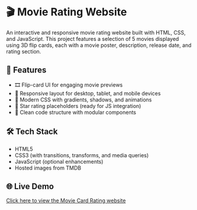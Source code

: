 # 🎬 Movie Rating Website

An interactive and responsive movie rating website built with HTML, CSS, and JavaScript. This project features a selection of 5 movies displayed using 3D flip cards, each with a movie poster, description, release date, and rating section.

## 🚀 Features

- 🎞️ Flip-card UI for engaging movie previews
- 📱 Responsive layout for desktop, tablet, and mobile devices
- 🎨 Modern CSS with gradients, shadows, and animations
- 🌟 Star rating placeholders (ready for JS integration)
- 🧩 Clean code structure with modular components

## 🛠️ Tech Stack

- HTML5
- CSS3 (with transitions, transforms, and media queries)
- JavaScript (optional enhancements)
- Hosted images from TMDB

## 🌐 Live Demo

[Click here to view the Movie Card Rating website](https://saf1hckr.github.io/Movie-Rating-Website-/)




